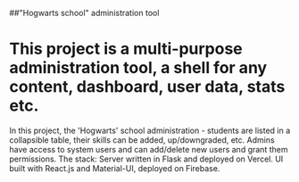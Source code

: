 ##"Hogwarts school" administration tool

# This project is a multi-purpose administration tool, a shell for any content, dashboard, user data, stats etc. 

In this project, the 'Hogwarts' school administration - students are listed in a collapsible table, their skills can be added, up/downgraded, etc. Admins have access to system users and can add/delete new users and grant them permissions. The stack: Server written in Flask and deployed on Vercel. UI built with React.js and Material-UI, deployed on Firebase.
